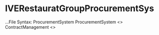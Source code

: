 # IVERestauratGroupProcurementSys

...File Syntax:
      ProcurementSystem
        ProcurementSystem
          <<file of ProcurementSystem>>
          ContractManagement
            <<file of ContractManagement>>
